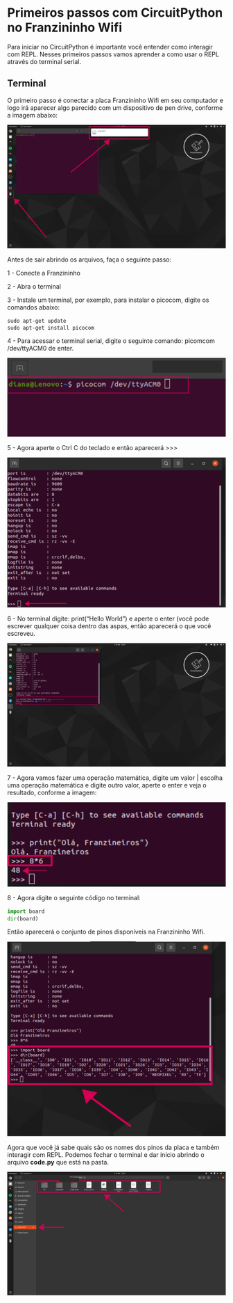 # Primeiros passos com CircuitPython no Franzininho Wifi

Para iniciar no CircuitPython é importante você entender como interagir com REPL. Nesses primeiros passos vamos aprender a como usar o REPL através do terminal serial.

## Terminal

O primeiro passo é conectar a placa Franzininho Wifi em seu computador e logo irá aparecer algo parecido com um dispositivo de pen drive, conforme a imagem abaixo:


![alt_text](img/00/primeiros_passos_1.png "image_tooltip")


Antes de sair abrindo os arquivos, faça o seguinte passo:


1 - Conecte a Franzininho

2 - Abra o terminal

3 - Instale um terminal, por exemplo, para instalar o picocom, digite os comandos abaixo:


```
sudo apt-get update
sudo apt-get install picocom
```

4 - Para acessar o terminal serial, digite o seguinte comando: picomcom /dev/ttyACM0 de enter.


![alt_text](img/00/primeiros_passos_2.png "image_tooltip")

5 - Agora aperte  o Ctrl C do teclado e então aparecerá >>>

![alt_text](img/00/primeiros_passos_3.png "image_tooltip")


6 -  No terminal digite: print(“Hello World”) e aperte o enter (você pode escrever qualquer coisa dentro das aspas, então aparecerá o que você escreveu.

![alt_text](img/00/primeiros_passos_4.png "image_tooltip")

7 - Agora vamos fazer uma operação matemática, digite um valor | escolha uma operação matemática e digite outro valor, aperte o enter e veja o resultado, conforme a imagem:


![alt_text](img/00/primeiros_passos_5.png "image_tooltip")


8 - Agora digite o seguinte código no terminal:

```python
import board
dir(board)
```

Então aparecerá o conjunto de pinos disponíveis na Franzininho Wifi.


![alt_text](img/00/primeiros_passos_6.png "image_tooltip")


Agora que você já sabe quais são os nomes dos pinos da placa e também interagir com REPL. Podemos fechar o terminal e dar início abrindo o arquivo **code.py** que está na pasta.


![alt_text](img/00/primeiros_passos_7.png "image_tooltip")

